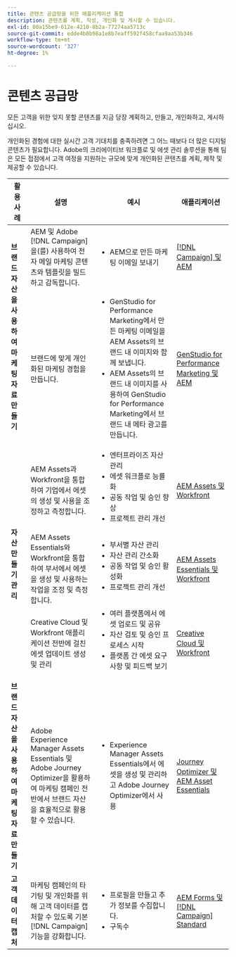 ```yaml
---
title: 콘텐츠 공급망을 위한 애플리케이션 통합
description: 콘텐츠를 계획, 작성, 개인화 및 게시할 수 있습니다.
exl-id: 00a15be9-612e-4210-8b2a-77274aa5713c
source-git-commit: edde4b8b98a1e8b7eaff592f458cfaa9aa53b346
workflow-type: tm+mt
source-wordcount: '327'
ht-degree: 1%

---
```


# 콘텐츠 공급망

모든 고객을 위한 잊지 못할 콘텐츠를 지금 당장 계획하고, 만들고, 개인화하고, 게시하십시오.

개인화된 경험에 대한 실시간 고객 기대치를 충족하려면 그 어느 때보다 더 많은 디지털 콘텐츠가 필요합니다. Adobe의 크리에이티브 워크플로 및 에셋 관리 솔루션을 통해 팀은 모든 접점에서 고객 여정을 지원하는 규모에 맞게 개인화된 콘텐츠를 계획, 제작 및 제공할 수 있습니다.

<table>
 <thead>
    <tr>
      <th>활용 사례</th>
      <th>설명</th>
      <th>예시</th>
      <th>애플리케이션</th>
    </tr>
  </thead>
  <tbody>
<tr>
  <td rowspan="2"><strong>브랜드 자산을 사용하여 마케팅 자료 만들기</strong><br/></td>
  <td>AEM 및 Adobe [!DNL Campaign]을(를) 사용하여 전자 메일 마케팅 콘텐츠와 템플릿을 빌드하고 감독합니다.</td>
  <td>
    <ul>
      <li>AEM으로 만든 마케팅 이메일 보내기</li>
    </ul>    
  </td>
  <td><a href="../integrations-between-applications/experience-manager/experience-manager-campaign.md">[!DNL Campaign] 및 AEM</a></td>
</tr>
<tr>
  <td>브랜드에 맞게 개인화된 마케팅 경험을 만듭니다.</td>
  <td>
    <ul>
      <li>GenStudio for Performance Marketing에서 만든 마케팅 이메일을 AEM Assets의 브랜드 내 이미지와 함께 보냅니다.</li>
      <li>AEM Assets의 브랜드 내 이미지를 사용하여 GenStudio for Performance Marketing에서 브랜드 내 메타 광고를 만듭니다.</li>
    </ul>    
  </td>
  <td><a href="../integrations-between-applications/experience-manager/experience-manager-genstudio-for-performance-marketing.md">GenStudio for Performance Marketing 및 AEM</a></td>
</tr>
<tr>
  <td rowspan="3"><strong>자산 만들기 관리</strong><br/></td>
  <td>AEM Assets과 Workfront을 통합하여 기업에서 에셋의 생성 및 사용을 조정하고 측정합니다.</td>
  <td>
    <ul style="margin-top: 0;">
      <li>엔터프라이즈 자산 관리</li>
      <li>에셋 워크플로 능률화</li>
      <li>공동 작업 및 승인 향상</li>
      <li>프로젝트 관리 개선</li>
    </ul>    
  </td>
  <td><a href="../integrations-between-applications/experience-manager/experience-manager-workfront.md">AEM Assets 및 Workfront</a></td>
</tr>
<tr>
  <td>AEM Assets Essentials와 Workfront을 통합하여 부서에서 에셋을 생성 및 사용하는 작업을 조정 및 측정합니다.</td>
  <td>
    <ul style="margin-top: 0;">
      <li>부서별 자산 관리</li>
      <li>자산 관리 간소화</li>
      <li>공동 작업 및 승인 활성화</li>
      <li>프로젝트 관리 개선</li>
    </ul>    
  </td>
  <td><a href="../integrations-between-applications/experience-manager/experience-manager-workfront.md">AEM Assets Essentials 및 Workfront</a></td>
</tr>
<tr>
  <td>Creative Cloud 및 Workfront 애플리케이션 전반에 걸친 에셋 업데이트 생성 및 관리</td>
  <td>
    <ul style="margin-top: 0;">
      <li>여러 플랫폼에서 에셋 업로드 및 공유</li>
      <li>자산 검토 및 승인 프로세스 시작</li>
      <li>플랫폼 간 에셋 요구 사항 및 피드백 보기</li>
    </ul>    
  </td>
  <td><a href="/help/integrations/integrations-between-applications/workfront/workfront-creative-cloud.md">Creative Cloud 및 Workfront</a></td>
</tr>
<tr>
  <td><strong>브랜드 자산을 사용하여 마케팅 자료 만들기</strong><br/></td>
  <td>Adobe Experience Manager Assets Essentials 및 Adobe Journey Optimizer을 활용하여 마케팅 캠페인 전반에서 브랜드 자산을 효율적으로 활용할 수 있습니다.
  </td>
  <td>
    <ul>
      <li>Experience Manager Assets Essentials에서 에셋을 생성 및 관리하고 Adobe Journey Optimizer에서 사용</li>
    </ul>
  </td>
  <td><a href="../integrations-between-applications/journey-optimizer/journey-optimizer-experience-manager.md">Journey Optimizer 및 AEM Asset Essentials</a></td>
</tr>
<tr>
  <td><strong>고객 데이터 캡처</strong><br/></td>
  <td>마케팅 캠페인의 타기팅 및 개인화를 위해 고객 데이터를 캡처할 수 있도록 기본 [!DNL Campaign] 기능을 강화합니다.
  </td>
  <td>
    <ul>
      <li>프로필을 만들고 추가 정보를 수집합니다. </li>
      <li>구독수</li>
    </ul>
  </td>
  <td><a href="../integrations-between-applications/experience-manager/experience-manager-campaign.md">AEM Forms 및 [!DNL Campaign] Standard</a></td>
</tr>
</tbody>
</table>
